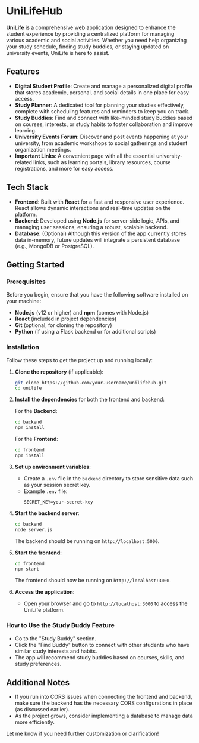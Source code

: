 # UniLifeHub

**UniLife** is a comprehensive web application designed to enhance the student experience by providing a centralized platform for managing various academic and social activities. Whether you need help organizing your study schedule, finding study buddies, or staying updated on university events, UniLife is here to assist.

## Features

- **Digital Student Profile**: Create and manage a personalized digital profile that stores academic, personal, and social details in one place for easy access.
- **Study Planner**: A dedicated tool for planning your studies effectively, complete with scheduling features and reminders to keep you on track.
- **Study Buddies**: Find and connect with like-minded study buddies based on courses, interests, or study habits to foster collaboration and improve learning.
- **University Events Forum**: Discover and post events happening at your university, from academic workshops to social gatherings and student organization meetings.
- **Important Links**: A convenient page with all the essential university-related links, such as learning portals, library resources, course registrations, and more for easy access.

## Tech Stack

- **Frontend**: Built with **React** for a fast and responsive user experience. React allows dynamic interactions and real-time updates on the platform.
- **Backend**: Developed using **Node.js** for server-side logic, APIs, and managing user sessions, ensuring a robust, scalable backend.
- **Database**: (Optional) Although this version of the app currently stores data in-memory, future updates will integrate a persistent database (e.g., MongoDB or PostgreSQL).

## Getting Started

### Prerequisites

Before you begin, ensure that you have the following software installed on your machine:

- **Node.js** (v12 or higher) and **npm** (comes with Node.js)
- **React** (included in project dependencies)
- **Git** (optional, for cloning the repository)
- **Python** (if using a Flask backend or for additional scripts)

### Installation

Follow these steps to get the project up and running locally:

1. **Clone the repository** (if applicable):
   ```bash
   git clone https://github.com/your-username/unilifehub.git
   cd unilife
   ```

2. **Install the dependencies** for both the frontend and backend:

   For the **Backend**:
   ```bash
   cd backend
   npm install
   ```

   For the **Frontend**:
   ```bash
   cd frontend
   npm install
   ```

3. **Set up environment variables**:
   - Create a `.env` file in the `backend` directory to store sensitive data such as your session secret key.
   - Example `.env` file:
     ```
     SECRET_KEY=your-secret-key
     ```

4. **Start the backend server**:
   ```bash
   cd backend
   node server.js
   ```
   The backend should be running on `http://localhost:5000`.

5. **Start the frontend**:
   ```bash
   cd frontend
   npm start
   ```
   The frontend should now be running on `http://localhost:3000`.

6. **Access the application**: 
   - Open your browser and go to `http://localhost:3000` to access the UniLife platform.

### How to Use the Study Buddy Feature

- Go to the "Study Buddy" section.
- Click the "Find Buddy" button to connect with other students who have similar study interests and habits.
- The app will recommend study buddies based on courses, skills, and study preferences.



## Additional Notes

- If you run into CORS issues when connecting the frontend and backend, make sure the backend has the necessary CORS configurations in place (as discussed earlier).
- As the project grows, consider implementing a database to manage data more efficiently.

Let me know if you need further customization or clarification!
